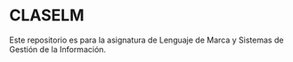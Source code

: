 # CLASELM
Este repositorio es para la asignatura de Lenguaje de Marca y Sistemas de Gestión de la Información.
